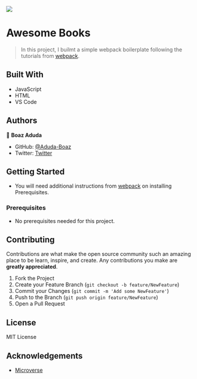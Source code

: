 ![](https://img.shields.io/badge/Microverse-blueviolet)

# Awesome Books

> In this project, I builmt a simple webpack boilerplate following the tutorials from [webpack](https://webpack.js.org/guides).

## Built With

- JavaScript
- HTML
- VS Code

## Authors

👤 **Boaz Aduda**

- GitHub: [@Aduda-Boaz](https://github.com/Aduda-Boaz)
- Twitter: [Twitter](https://twitter.com/BoazAduda)

## Getting Started

- You will need additional instructions from [webpack](https://webpack.js.org/guides) on installing Prerequisites.

### Prerequisites

- No prerequisites needed for this project.

## Contributing

Contributions are what make the open source community such an amazing place to be learn, inspire, and create. Any contributions you make are **greatly appreciated**.

1. Fork the Project
2. Create your Feature Branch (`git checkout -b feature/NewFeature`)
3. Commit your Changes (`git commit -m 'Add some NewFeature'`)
4. Push to the Branch (`git push origin feature/NewFeature`)
5. Open a Pull Request

## License

MIT License

## Acknowledgements

- [Microverse](https://www.microverse.org)
